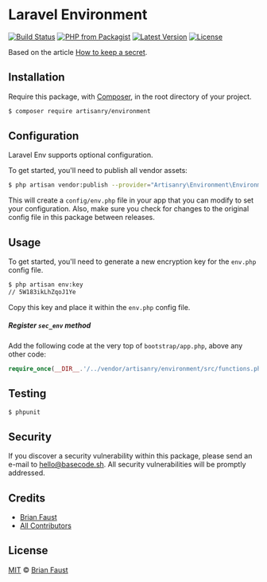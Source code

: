 # Laravel Environment

[![Build Status](https://img.shields.io/travis/artisanry/Environment/master.svg?style=flat-square)](https://travis-ci.org/artisanry/Environment)
[![PHP from Packagist](https://img.shields.io/packagist/php-v/artisanry/environment.svg?style=flat-square)]()
[![Latest Version](https://img.shields.io/github/release/artisanry/Environment.svg?style=flat-square)](https://github.com/artisanry/Environment/releases)
[![License](https://img.shields.io/packagist/l/artisanry/Environment.svg?style=flat-square)](https://packagist.org/packages/artisanry/Environment)

Based on the article [How to keep a secret](http://blog.fortrabbit.com/how-to-keep-a-secret).

## Installation

Require this package, with [Composer](https://getcomposer.org/), in the root directory of your project.

``` bash
$ composer require artisanry/environment
```

## Configuration

Laravel Env supports optional configuration.

To get started, you'll need to publish all vendor assets:

```bash
$ php artisan vendor:publish --provider="Artisanry\Environment\EnvironmentServiceProvider"
```

This will create a `config/env.php` file in your app that you can modify to set your configuration. Also, make sure you check for changes to the original config file in this package between releases.

## Usage

To get started, you'll need to generate a new encryption key for the `env.php` config file.

```bash
$ php artisan env:key
// 5W183ikLhZqoJ1Ye
```

Copy this key and place it within the `env.php` config file.

##### Register `sec_env` method

Add the following code at the very top of `bootstrap/app.php`, above any other code:

``` php
require_once(__DIR__.'/../vendor/artisanry/environment/src/functions.php');
```

## Testing

``` bash
$ phpunit
```

## Security

If you discover a security vulnerability within this package, please send an e-mail to hello@basecode.sh. All security vulnerabilities will be promptly addressed.

## Credits

- [Brian Faust](https://github.com/faustbrian)
- [All Contributors](../../contributors)

## License

[MIT](LICENSE) © [Brian Faust](https://basecode.sh)
